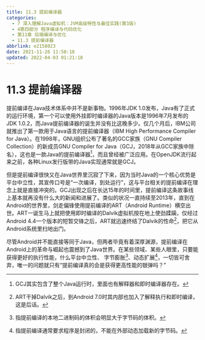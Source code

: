 ```yaml
---
title: 11.3 提前编译器
categories: 
  - 7 深入理解Java虛拟机：JVM高级特性与最佳实践(第3版)
  - 4第四部分 程序编译与代码优化
  - 第11章 后端编译与优化
  - 11.3 提前编译器
abbrlink: e2158023
date: 2021-11-26 11:50:18
updated: 2022-04-03 01:21:18
---
```

# 11.3 提前编译器
提前编译在Java技术体系中并不是新事物。1996年JDK 1.0发布，Java有了正式的运行环境，第一个可以使用外挂即时编译器的Java版本是1996年7月发布的JDK 1.0.2，而Java提前编译器的诞生并没有比这晚多少。仅几个月后，IBM公司就推出了第一款用于Java语言的提前编译器（IBM High Performance Compiler for Java）。在1998年，GNU组织公布了著名的GCC家族（GNU Compiler Collection）的新成员GNU Compiler for Java（GCJ，2018年从GCC家族中除名），这也是一款Java的提前编译器[^1]，而且曾经被广泛应用。在OpenJDK流行起来之前，各种Linux发行版带的Java实现通常就是GCJ。

但是提前编译很快又在Java世界里沉寂了下来，因为当时Java的一个核心优势是平台中立性，其宣传口号是“一次编译，到处运行”，这与平台相关的提前编译在理念上就是直接冲突的。GCJ出现之后在长达15年的时间里，提前编译这条故事线上基本就再没有什么大的新闻和进展了。类似的状况一直持续至2013年，直到在Android的世界里，剑走偏锋使用提前编译的ART（Android Runtime）横空出世。ART一诞生马上就把使用即时编译的Dalvik虚拟机按在地上使劲蹂躏，仅经过Android 4.4一个版本的短暂交锋之后，ART就迅速终结了Dalvik的性命[^2]，把它从Android系统里扫地出门。

尽管Android并不能直接等同于Java，但两者毕竟有着深厚渊源，提前编译在Android上的革命与崛起也震撼到了Java世界。在某些领域、某些人眼里，只要能获得更好的执行性能，什么平台中立性、 字节膨胀[^3]、动态扩展[^4]，一切皆可舍弃，唯一的问题就只有“提前编译真的会是获得更高性能的银弹吗？”

[^1]: GCJ其实包含了整个Java运行时，里面也有解释器和即时编译器存在。 
[^2]: ART干掉Dalvik之后，到Android 7.0时其内部也加入了解释执行和即时编译，这是后话。 
[^3]: 指提前编译的本地二进制码的体积会明显大于字节码的体积。 
[^4]: 指提前编译通常要求程序是封闭的，不能在外部动态加载新的字节码。
